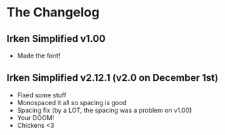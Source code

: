 # The Changelog
## Irken Simplified v1.00
* Made the font!

## Irken Simplified v2.12.1 (v2.0 on December 1st)
* Fixed some stuff
* Monospaced it all so spacing is good
* Spacing fix (by a LOT, the spacing was a problem on v1.00)
* Your DOOM!
* Chickens <3
